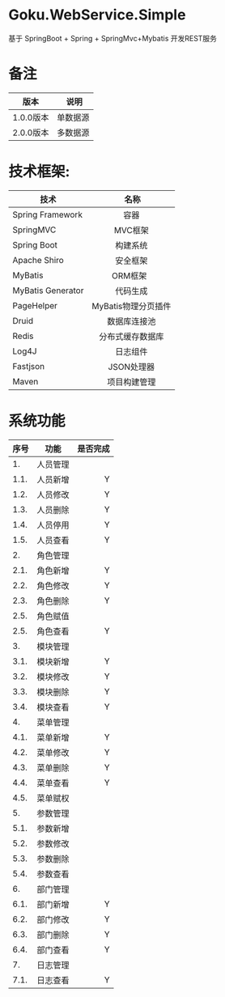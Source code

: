 # Goku.WebService.Simple
基于 SpringBoot + Spring + SpringMvc+Mybatis 开发REST服务

# 备注</br>
| **版本** |  **说明**| 
| ------   |:------:|
| 1.0.0版本| 单数据源|
| 2.0.0版本| 多数据源|

# 技术框架:
| **技术** |  **名称**| 
| ------   |:------:|
| Spring Framework | 容器  |
| SpringMVC | MVC框架  |
| Spring Boot|构建系统|
| Apache Shiro | 安全框架  |
| MyBatis | ORM框架  |
| MyBatis Generator | 代码生成  |
| PageHelper | MyBatis物理分页插件  |
| Druid | 数据库连接池  | 
| Redis | 分布式缓存数据库  |
| Log4J | 日志组件  | 
| Fastjson |JSON处理器|
| Maven | 项目构建管理  |

# 系统功能
| **序号** | **功能** | **是否完成**|
| ------------- |:-------------:| -------------:|
|1.|人员管理|
|1.1.|人员新增|Y|
|1.2.|人员修改|Y|
|1.3.|人员删除|Y|
|1.4.|人员停用|Y|
|1.5.|人员查看|Y|
|2.|角色管理 |
|2.1.|角色新增|Y|
|2.2.|角色修改|Y|
|2.3.|角色删除|Y|
|2.5.|角色赋值|
|2.5.|角色查看|Y|
|3.|模块管理|
|3.1.|模块新增|Y|
|3.2.|模块修改|Y|
|3.3.|模块删除|Y|
|3.4.|模块查看|Y|
|4.|菜单管理|
|4.1.|菜单新增|Y|
|4.2.|菜单修改|Y|
|4.3.|菜单删除|Y|
|4.4.|菜单查看|Y|
|4.5.|菜单赋权|
|5.|参数管理|
|5.1.|参数新增|
|5.2.|参数修改|
|5.3.|参数删除|
|5.4.|参数查看|
|6.|部门管理|
|6.1.|部门新增|Y|
|6.2.|部门修改|Y|
|6.3.|部门删除|Y|
|6.4.|部门查看|Y|
|7.|日志管理|
|7.1.|日志查看|Y|




